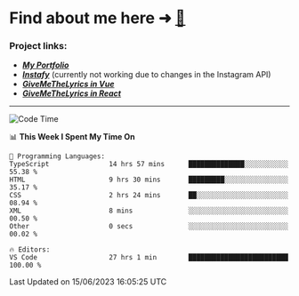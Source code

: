 # Find about me here ➜ [🧑](https://pauabella.dev)

### Project links:
- ***[My Portfolio](https://pauabella.dev)***
- ***[Instafy](https://instafy.me)*** (currently not working due to changes in the Instagram API)
- ***[GiveMeTheLyrics in Vue](https://lyrics.pauabella.dev)***
- ***[GiveMeTheLyrics in React](https://pauabella.dev/GiveMeTheLyrics)***

---
<!--START_SECTION:waka-->
![Code Time](http://img.shields.io/badge/Code%20Time-2%2C243%20hrs%2021%20mins-blue)

📊 **This Week I Spent My Time On** 

```text
💬 Programming Languages: 
TypeScript               14 hrs 57 mins      ██████████████░░░░░░░░░░░   55.38 % 
HTML                     9 hrs 30 mins       █████████░░░░░░░░░░░░░░░░   35.17 % 
CSS                      2 hrs 24 mins       ██░░░░░░░░░░░░░░░░░░░░░░░   08.94 % 
XML                      8 mins              ░░░░░░░░░░░░░░░░░░░░░░░░░   00.50 % 
Other                    0 secs              ░░░░░░░░░░░░░░░░░░░░░░░░░   00.02 % 

🔥 Editors: 
VS Code                  27 hrs 1 min        █████████████████████████   100.00 % 
```


 Last Updated on 15/06/2023 16:05:25 UTC
<!--END_SECTION:waka-->
